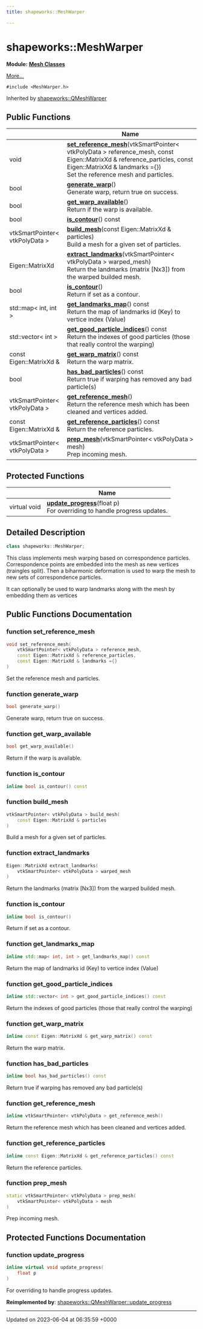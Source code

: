 ```yaml
---
title: shapeworks::MeshWarper

---
```


# shapeworks::MeshWarper

**Module:** **[Mesh Classes](../Modules/group__Group-Mesh.md)**



 [More...](#detailed-description)


`#include <MeshWarper.h>`

Inherited by [shapeworks::QMeshWarper](../Classes/classshapeworks_1_1QMeshWarper.md)

## Public Functions

|                | Name           |
| -------------- | -------------- |
| void | **[set_reference_mesh](../Classes/classshapeworks_1_1MeshWarper.md#function-set-reference-mesh)**(vtkSmartPointer< vtkPolyData > reference_mesh, const Eigen::MatrixXd & reference_particles, const Eigen::MatrixXd & landmarks ={})<br>Set the reference mesh and particles.  |
| bool | **[generate_warp](../Classes/classshapeworks_1_1MeshWarper.md#function-generate-warp)**()<br>Generate warp, return true on success.  |
| bool | **[get_warp_available](../Classes/classshapeworks_1_1MeshWarper.md#function-get-warp-available)**()<br>Return if the warp is available.  |
| bool | **[is_contour](../Classes/classshapeworks_1_1MeshWarper.md#function-is-contour)**() const |
| vtkSmartPointer< vtkPolyData > | **[build_mesh](../Classes/classshapeworks_1_1MeshWarper.md#function-build-mesh)**(const Eigen::MatrixXd & particles)<br>Build a mesh for a given set of particles.  |
| Eigen::MatrixXd | **[extract_landmarks](../Classes/classshapeworks_1_1MeshWarper.md#function-extract-landmarks)**(vtkSmartPointer< vtkPolyData > warped_mesh)<br>Return the landmarks (matrix [Nx3]) from the warped builded mesh.  |
| bool | **[is_contour](../Classes/classshapeworks_1_1MeshWarper.md#function-is-contour)**()<br>Return if set as a contour.  |
| std::map< int, int > | **[get_landmarks_map](../Classes/classshapeworks_1_1MeshWarper.md#function-get-landmarks-map)**() const<br>Return the map of landmarks id (Key) to vertice index (Value)  |
| std::vector< int > | **[get_good_particle_indices](../Classes/classshapeworks_1_1MeshWarper.md#function-get-good-particle-indices)**() const<br>Return the indexes of good particles (those that really control the warping)  |
| const Eigen::MatrixXd & | **[get_warp_matrix](../Classes/classshapeworks_1_1MeshWarper.md#function-get-warp-matrix)**() const<br>Return the warp matrix.  |
| bool | **[has_bad_particles](../Classes/classshapeworks_1_1MeshWarper.md#function-has-bad-particles)**() const<br>Return true if warping has removed any bad particle(s)  |
| vtkSmartPointer< vtkPolyData > | **[get_reference_mesh](../Classes/classshapeworks_1_1MeshWarper.md#function-get-reference-mesh)**()<br>Return the reference mesh which has been cleaned and vertices added.  |
| const Eigen::MatrixXd & | **[get_reference_particles](../Classes/classshapeworks_1_1MeshWarper.md#function-get-reference-particles)**() const<br>Return the reference particles.  |
| vtkSmartPointer< vtkPolyData > | **[prep_mesh](../Classes/classshapeworks_1_1MeshWarper.md#function-prep-mesh)**(vtkSmartPointer< vtkPolyData > mesh)<br>Prep incoming mesh.  |

## Protected Functions

|                | Name           |
| -------------- | -------------- |
| virtual void | **[update_progress](../Classes/classshapeworks_1_1MeshWarper.md#function-update-progress)**(float p)<br>For overriding to handle progress updates.  |

## Detailed Description

```cpp
class shapeworks::MeshWarper;
```


This class implements mesh warping based on correspondence particles. Correspondence points are embedded into the mesh as new vertices (traingles split). Then a biharmonic deformation is used to warp the mesh to new sets of correspondence particles.

It can optionally be used to warp landmarks along with the mesh by embedding them as vertices 

## Public Functions Documentation

### function set_reference_mesh

```cpp
void set_reference_mesh(
    vtkSmartPointer< vtkPolyData > reference_mesh,
    const Eigen::MatrixXd & reference_particles,
    const Eigen::MatrixXd & landmarks ={}
)
```

Set the reference mesh and particles. 

### function generate_warp

```cpp
bool generate_warp()
```

Generate warp, return true on success. 

### function get_warp_available

```cpp
bool get_warp_available()
```

Return if the warp is available. 

### function is_contour

```cpp
inline bool is_contour() const
```


### function build_mesh

```cpp
vtkSmartPointer< vtkPolyData > build_mesh(
    const Eigen::MatrixXd & particles
)
```

Build a mesh for a given set of particles. 

### function extract_landmarks

```cpp
Eigen::MatrixXd extract_landmarks(
    vtkSmartPointer< vtkPolyData > warped_mesh
)
```

Return the landmarks (matrix [Nx3]) from the warped builded mesh. 

### function is_contour

```cpp
inline bool is_contour()
```

Return if set as a contour. 

### function get_landmarks_map

```cpp
inline std::map< int, int > get_landmarks_map() const
```

Return the map of landmarks id (Key) to vertice index (Value) 

### function get_good_particle_indices

```cpp
inline std::vector< int > get_good_particle_indices() const
```

Return the indexes of good particles (those that really control the warping) 

### function get_warp_matrix

```cpp
inline const Eigen::MatrixXd & get_warp_matrix() const
```

Return the warp matrix. 

### function has_bad_particles

```cpp
inline bool has_bad_particles() const
```

Return true if warping has removed any bad particle(s) 

### function get_reference_mesh

```cpp
inline vtkSmartPointer< vtkPolyData > get_reference_mesh()
```

Return the reference mesh which has been cleaned and vertices added. 

### function get_reference_particles

```cpp
inline const Eigen::MatrixXd & get_reference_particles() const
```

Return the reference particles. 

### function prep_mesh

```cpp
static vtkSmartPointer< vtkPolyData > prep_mesh(
    vtkSmartPointer< vtkPolyData > mesh
)
```

Prep incoming mesh. 

## Protected Functions Documentation

### function update_progress

```cpp
inline virtual void update_progress(
    float p
)
```

For overriding to handle progress updates. 

**Reimplemented by**: [shapeworks::QMeshWarper::update_progress](../Classes/classshapeworks_1_1QMeshWarper.md#function-update-progress)


-------------------------------

Updated on 2023-06-04 at 06:35:59 +0000